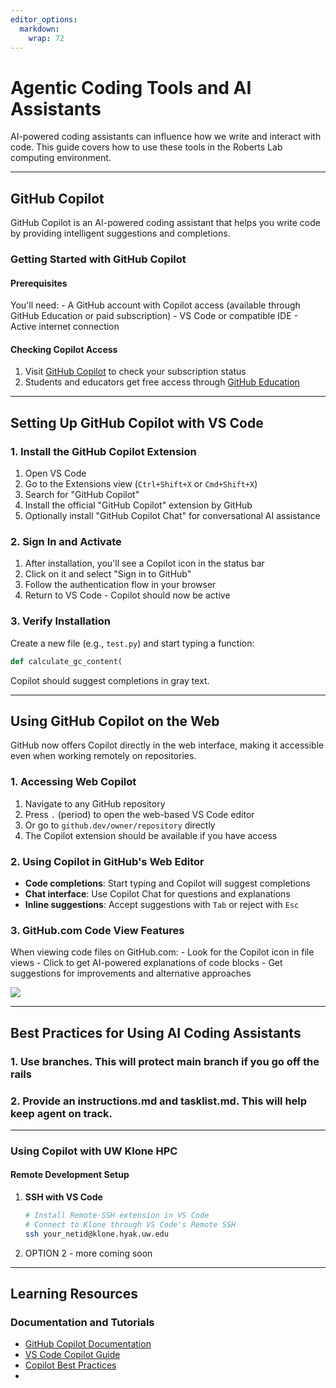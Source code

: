```yaml
---
editor_options: 
  markdown: 
    wrap: 72
---
```


# Agentic Coding Tools and AI Assistants

AI-powered coding assistants can influence how we write and interact
with code. This guide covers how to use these tools in the Roberts Lab
computing environment.

------------------------------------------------------------------------

## GitHub Copilot

GitHub Copilot is an AI-powered coding assistant that helps you write
code by providing intelligent suggestions and completions.

### Getting Started with GitHub Copilot

#### Prerequisites

You'll need: - A GitHub account with Copilot access (available through
GitHub Education or paid subscription) - VS Code or compatible IDE -
Active internet connection

#### Checking Copilot Access

1.  Visit [GitHub Copilot](https://github.com/copilot) to check your
    subscription status
2.  Students and educators get free access through [GitHub
    Education](https://education.github.com/)

------------------------------------------------------------------------

## Setting Up GitHub Copilot with VS Code

### 1. Install the GitHub Copilot Extension

1.  Open VS Code
2.  Go to the Extensions view (`Ctrl+Shift+X` or `Cmd+Shift+X`)
3.  Search for "GitHub Copilot"
4.  Install the official "GitHub Copilot" extension by GitHub
5.  Optionally install "GitHub Copilot Chat" for conversational AI
    assistance

### 2. Sign In and Activate

1.  After installation, you'll see a Copilot icon in the status bar
2.  Click on it and select "Sign in to GitHub"
3.  Follow the authentication flow in your browser
4.  Return to VS Code - Copilot should now be active

### 3. Verify Installation

Create a new file (e.g., `test.py`) and start typing a function:

``` python
def calculate_gc_content(
```

Copilot should suggest completions in gray text.

------------------------------------------------------------------------

## Using GitHub Copilot on the Web

GitHub now offers Copilot directly in the web interface, making it
accessible even when working remotely on repositories.

### 1. Accessing Web Copilot

1.  Navigate to any GitHub repository
2.  Press `.` (period) to open the web-based VS Code editor
3.  Or go to `github.dev/owner/repository` directly
4.  The Copilot extension should be available if you have access

### 2. Using Copilot in GitHub's Web Editor

-   **Code completions**: Start typing and Copilot will suggest
    completions
-   **Chat interface**: Use Copilot Chat for questions and explanations
-   **Inline suggestions**: Accept suggestions with `Tab` or reject with
    `Esc`

### 3. GitHub.com Code View Features

When viewing code files on GitHub.com: - Look for the Copilot icon in
file views - Click to get AI-powered explanations of code blocks - Get
suggestions for improvements and alternative approaches

![](<http://gannet.fish.washington.edu/seashell/snaps/Screen20Shot202025-09-0120at2019.04.11.png>)

------------------------------------------------------------------------

## Best Practices for Using AI Coding Assistants

### 1. Use branches. This will protect main branch if you go off the rails

### 2. Provide an instructions.md and tasklist.md. This will help keep agent on track.

------------------------------------------------------------------------

### Using Copilot with UW Klone HPC

#### Remote Development Setup

1.  **SSH with VS Code**

    ``` bash
    # Install Remote-SSH extension in VS Code
    # Connect to Klone through VS Code's Remote SSH
    ssh your_netid@klone.hyak.uw.edu
    ```

2.  OPTION 2 - more coming soon

------------------------------------------------------------------------

## Learning Resources

### Documentation and Tutorials

-   [GitHub Copilot Documentation](https://docs.github.com/en/copilot)
-   [VS Code Copilot
    Guide](https://code.visualstudio.com/docs/editor/github-copilot)
-   [Copilot Best
    Practices](https://github.blog/2023-06-20-how-to-write-better-prompts-for-github-copilot/)
-   
